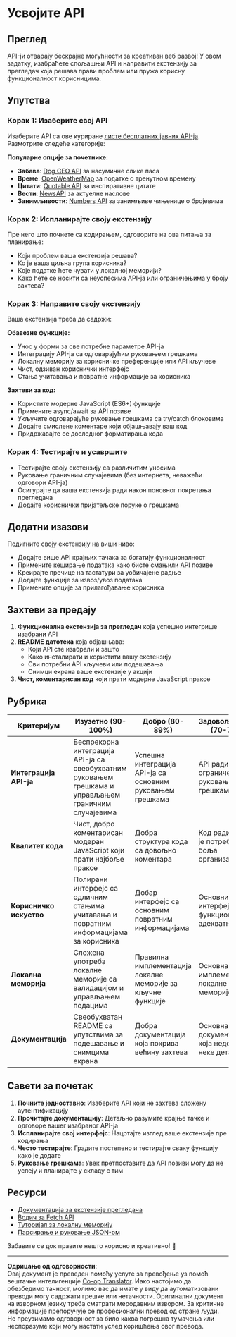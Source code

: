 <!--
CO_OP_TRANSLATOR_METADATA:
{
  "original_hash": "25b8d28b8531352d4eb67291fd7824c4",
  "translation_date": "2025-10-24T23:45:02+00:00",
  "source_file": "5-browser-extension/2-forms-browsers-local-storage/assignment.md",
  "language_code": "sr"
}
-->
# Усвојите API

## Преглед

API-ји отварају бескрајне могућности за креативан веб развој! У овом задатку, изабраћете спољашњи API и направити екстензију за прегледач која решава прави проблем или пружа корисну функционалност корисницима.

## Упутства

### Корак 1: Изаберите свој API
Изаберите API са ове куриране [листе бесплатних јавних API-ја](https://github.com/public-apis/public-apis). Размотрите следеће категорије:

**Популарне опције за почетнике:**
- **Забава**: [Dog CEO API](https://dog.ceo/dog-api/) за насумичне слике паса
- **Време**: [OpenWeatherMap](https://openweathermap.org/api) за податке о тренутном времену
- **Цитати**: [Quotable API](https://quotable.io/) за инспиративне цитате
- **Вести**: [NewsAPI](https://newsapi.org/) за актуелне наслове
- **Занимљивости**: [Numbers API](http://numbersapi.com/) за занимљиве чињенице о бројевима

### Корак 2: Испланирајте своју екстензију
Пре него што почнете са кодирањем, одговорите на ова питања за планирање:
- Који проблем ваша екстензија решава?
- Ко је ваша циљна група корисника?
- Које податке ћете чувати у локалној меморији?
- Како ћете се носити са неуспесима API-ја или ограничењима у броју захтева?

### Корак 3: Направите своју екстензију
Ваша екстензија треба да садржи:

**Обавезне функције:**
- Унос у форми за све потребне параметре API-ја
- Интеграцију API-ја са одговарајућим руковањем грешкама
- Локалну меморију за корисничке преференције или API кључеве
- Чист, одзиван кориснички интерфејс
- Стања учитавања и повратне информације за корисника

**Захтеви за код:**
- Користите модерне JavaScript (ES6+) функције
- Примените async/await за API позиве
- Укључите одговарајуће руковање грешкама са try/catch блоковима
- Додајте смислене коментаре који објашњавају ваш код
- Придржавајте се доследног форматирања кода

### Корак 4: Тестирајте и усавршите
- Тестирајте своју екстензију са различитим уносима
- Руковање граничним случајевима (без интернета, неважећи одговори API-ја)
- Осигурајте да ваша екстензија ради након поновног покретања прегледача
- Додајте кориснички пријатељске поруке о грешкама

## Додатни изазови

Подигните своју екстензију на виши ниво:
- Додајте више API крајњих тачака за богатију функционалност
- Примените кеширање података како бисте смањили API позиве
- Креирајте пречице на тастатури за уобичајене радње
- Додајте функције за извоз/увоз података
- Примените опције за прилагођавање корисника

## Захтеви за предају

1. **Функционална екстензија за прегледач** која успешно интегрише изабрани API
2. **README датотека** која објашњава:
   - Који API сте изабрали и зашто
   - Како инсталирати и користити вашу екстензију
   - Сви потребни API кључеви или подешавања
   - Снимци екрана ваше екстензије у акцији
3. **Чист, коментарисан код** који прати модерне JavaScript праксе

## Рубрика

| Критеријум | Изузетно (90-100%) | Добро (80-89%) | Задовољавајуће (70-79%) | Почетно (60-69%) |
|------------|--------------------|----------------|-------------------------|------------------|
| **Интеграција API-ја** | Беспрекорна интеграција API-ја са свеобухватним руковањем грешкама и управљањем граничним случајевима | Успешна интеграција API-ја са основним руковањем грешкама | API ради, али са ограниченим руковањем грешкама | Интеграција API-ја има значајне проблеме |
| **Квалитет кода** | Чист, добро коментарисан модеран JavaScript који прати најбоље праксе | Добра структура кода са довољно коментара | Код ради, али му је потребна боља организација | Лош квалитет кода са минималним коментарима |
| **Корисничко искуство** | Полирани интерфејс са одличним стањима учитавања и повратним информацијама за корисника | Добар интерфејс са основним повратним информацијама | Основни интерфејс који функционише адекватно | Лоше корисничко искуство са конфузним интерфејсом |
| **Локална меморија** | Сложена употреба локалне меморије са валидацијом и управљањем подацима | Правилна имплементација локалне меморије за кључне функције | Основна имплементација локалне меморије | Минимална или нетачна употреба локалне меморије |
| **Документација** | Свеобухватан README са упутствима за подешавање и снимцима екрана | Добра документација која покрива већину захтева | Основна документација која недостаје неке детаље | Лоша или недостајућа документација |

## Савети за почетак

1. **Почните једноставно**: Изаберите API који не захтева сложену аутентификацију
2. **Прочитајте документацију**: Детаљно разумите крајње тачке и одговоре вашег изабраног API-ја
3. **Испланирајте свој интерфејс**: Нацртајте изглед ваше екстензије пре кодирања
4. **Често тестирајте**: Градите постепено и тестирајте сваку функцију како је додате
5. **Руковање грешкама**: Увек претпоставите да API позиви могу да не успеју и планирајте у складу с тим

## Ресурси

- [Документација за екстензије прегледача](https://developer.mozilla.org/docs/Mozilla/Add-ons/WebExtensions)
- [Водич за Fetch API](https://developer.mozilla.org/docs/Web/API/Fetch_API/Using_Fetch)
- [Туторијал за локалну меморију](https://developer.mozilla.org/docs/Web/API/Window/localStorage)
- [Парсирање и руковање JSON-ом](https://developer.mozilla.org/docs/Web/JavaScript/Reference/Global_Objects/JSON)

Забавите се док правите нешто корисно и креативно! 🚀

---

**Одрицање од одговорности**:  
Овај документ је преведен помоћу услуге за превођење уз помоћ вештачке интелигенције [Co-op Translator](https://github.com/Azure/co-op-translator). Иако настојимо да обезбедимо тачност, молимо вас да имате у виду да аутоматизовани преводи могу садржати грешке или нетачности. Оригинални документ на изворном језику треба сматрати меродавним извором. За критичне информације препоручује се професионални превод од стране људи. Не преузимамо одговорност за било каква погрешна тумачења или неспоразуме који могу настати услед коришћења овог превода.